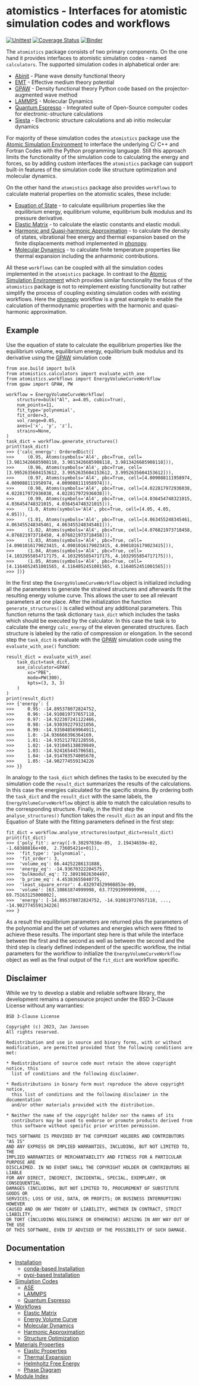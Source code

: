 # atomistics - Interfaces for atomistic simulation codes and workflows
[![Unittest](https://github.com/pyiron/atomistics/actions/workflows/unittests.yml/badge.svg)](https://github.com/pyiron/atomistics/actions/workflows/unittests.yml)
[![Coverage Status](https://coveralls.io/repos/github/pyiron/atomistics/badge.svg?branch=main)](https://coveralls.io/github/pyiron/atomistics?branch=main)
[![Binder](https://mybinder.org/badge_logo.svg)](https://mybinder.org/v2/gh/pyiron/atomistics/HEAD)

The `atomistics` package consists of two primary components. On the one hand it provides interfaces to atomistic
simulation codes - named `calculators`. The supported simulation codes in alphabetical order are:

* [Abinit](https://www.abinit.org) - Plane wave density functional theory
* [EMT](https://wiki.fysik.dtu.dk/ase/ase/calculators/emt.html) - Effective medium theory potential
* [GPAW](https://wiki.fysik.dtu.dk/gpaw/) - Density functional theory Python code based on the projector-augmented wave method
* [LAMMPS](https://www.lammps.org) - Molecular Dynamics
* [Quantum Espresso](https://www.quantum-espresso.org) - Integrated suite of Open-Source computer codes for electronic-structure calculations
* [Siesta](https://siesta-project.org) - Electronic structure calculations and ab initio molecular dynamics

For majority of these simulation codes the `atomistics` package use the [Atomic Simulation Environment](https://wiki.fysik.dtu.dk/ase/)
to interface the underlying C/ C++ and Fortran Codes with the Python programming language. Still this approach limits
the functionality of the simulation code to calculating the energy and forces, so by adding custom interfaces the
`atomistics` package can support built-in features of the simulation code like structure optimization and molecular
dynamics.

On the other hand the `atomistics` package also provides `workflows` to calculate material properties on the atomistic 
scales, these include:

* [Equation of State](https://atomistics.readthedocs.io/en/latest/workflows.html#energy-volume-curve) - to calculate equilibrium properties like the equilibrium energy, equilibrium volume, equilibrium bulk modulus and its pressure derivative.
* [Elastic Matrix](https://atomistics.readthedocs.io/en/latest/workflows.html#elastic-matrix) - to calculate the elastic constants and elastic moduli.
* [Harmonic and Quasi-harmonic Approximation](https://atomistics.readthedocs.io/en/latest/workflows.html#harmonic-approximation) - to calculate the density of states, vibrational free energy and thermal expansion based on the finite displacements method implemented in [phonopy](https://phonopy.github.io/phonopy/).
* [Molecular Dynamics](https://atomistics.readthedocs.io/en/latest/workflows.html#molecular-dynamics) - to calculate finite temperature properties like thermal expansion including the anharmonic contributions.

All these `workflows` can be coupled with all the simulation codes implemented in the `atomistics` package.
In contrast to the [Atomic Simulation Environment](https://wiki.fysik.dtu.dk/ase/) which provides similar functionality
the focus of the `atomistics` package is not to reimplement existing functionality but rather simplify the process
of coupling existing simulation codes with existing workflows. Here the [phonopy](https://phonopy.github.io/phonopy/)
workflow is a great example to enable the calculation of thermodynamic properties with the harmonic and quasi-harmonic
approximation.

## Example
Use the equation of state to calculate the equilibrium properties like the equilibrium volume, equilibrium energy,
equilibrium bulk modulus and its derivative using the [GPAW](https://wiki.fysik.dtu.dk/gpaw/) simulation code

```
from ase.build import bulk
from atomistics.calculators import evaluate_with_ase
from atomistics.workflows import EnergyVolumeCurveWorkflow
from gpaw import GPAW, PW

workflow = EnergyVolumeCurveWorkflow(
    structure=bulk("Al", a=4.05, cubic=True),
    num_points=11,
    fit_type='polynomial',
    fit_order=3,
    vol_range=0.05,
    axes=['x', 'y', 'z'],
    strains=None,
)
task_dict = workflow.generate_structures()
print(task_dict)
>>> {'calc_energy': OrderedDict([
>>>     (0.95, Atoms(symbols='Al4', pbc=True, cell=[3.9813426685908118, 3.9813426685908118, 3.9813426685908118])),
>>>     (0.96, Atoms(symbols='Al4', pbc=True, cell=[3.9952635604153612, 3.9952635604153612, 3.9952635604153612])),
>>>     (0.97, Atoms(symbols='Al4', pbc=True, cell=[4.009088111958974, 4.009088111958974, 4.009088111958974])),
>>>     (0.98, Atoms(symbols='Al4', pbc=True, cell=[4.022817972936038, 4.022817972936038, 4.022817972936038])),
>>>     (0.99, Atoms(symbols='Al4', pbc=True, cell=[4.036454748321015, 4.036454748321015, 4.036454748321015])),
>>>     (1.0, Atoms(symbols='Al4', pbc=True, cell=[4.05, 4.05, 4.05])),
>>>     (1.01, Atoms(symbols='Al4', pbc=True, cell=[4.063455248345461, 4.063455248345461, 4.063455248345461])),
>>>     (1.02, Atoms(symbols='Al4', pbc=True, cell=[4.076821973718458, 4.076821973718458, 4.076821973718458])),
>>>     (1.03, Atoms(symbols='Al4', pbc=True, cell=[4.0901016179023415, 4.0901016179023415, 4.0901016179023415])),
>>>     (1.04, Atoms(symbols='Al4', pbc=True, cell=[4.1032955854717175, 4.1032955854717175, 4.1032955854717175])),
>>>     (1.05, Atoms(symbols='Al4', pbc=True, cell=[4.1164052451001565, 4.1164052451001565, 4.1164052451001565]))
>>> ])}
```

In the first step the `EnergyVolumeCurveWorkflow` object is initialized including all the parameters to generate
the strained structures and afterwards fit the resulting energy volume curve. This allows the user to see all relevant
parameters at one place. After the initialization the function `generate_structures()` is called without any
additional parameters. This function returns the task dictionary `task_dict` which includes the tasks which should
be executed by the calculator. In this case the task is to calculate the energy `calc_energy` of the eleven
generated structures. Each structure is labeled by the ratio of compression or elongation. In the second step the
`task_dict` is evaluate with the [GPAW](https://wiki.fysik.dtu.dk/gpaw/) simulation code using the
`evaluate_with_ase()` function:
```
result_dict = evaluate_with_ase(
    task_dict=task_dict,
    ase_calculator=GPAW(
        xc="PBE",
        mode=PW(300),
        kpts=(3, 3, 3)
    )
)
print(result_dict)
>>> {'energy': {
>>>     0.95: -14.895378072824752,
>>>     0.96: -14.910819737657118,
>>>     0.97: -14.922307241122466,
>>>     0.98: -14.930392279321056,
>>>     0.99: -14.935048569964911,
>>>     1.0: -14.936666396364169,
>>>     1.01: -14.935212782128556,
>>>     1.02: -14.931045138839849,
>>>     1.03: -14.924165445706581,
>>>     1.04: -14.914703574005678,
>>>     1.05: -14.902774559134226
>>> }}
```
In analogy to the `task_dict` which defines the tasks to be executed by the simulation code the `result_dict`
summarizes the results of the calculations. In this case the energies calculated for the specific strains. By ordering
both the `task_dict` and the `result_dict` with the same labels, the `EnergyVolumeCurveWorkflow` object
is able to match the calculation results to the corresponding structure. Finally, in the third step the `analyse_structures()`
function takes the `result_dict` as an input and fits the Equation of State with the fitting parameters defined in
the first step:
```
fit_dict = workflow.analyse_structures(output_dict=result_dict)
print(fit_dict)
>>> {'poly_fit': array([-9.30297838e-05,  2.19434659e-02, -1.68388816e+00,  2.73605421e+01]),
>>>  'fit_type': 'polynomial',
>>>  'fit_order': 3,
>>>  'volume_eq': 66.44252286131888,
>>>  'energy_eq': -14.93670322204575,
>>>  'bulkmodul_eq': 72.38919826304497,
>>>  'b_prime_eq': 4.45383655040775,
>>>  'least_square_error': 4.432974529908853e-09,
>>>  'volume': [63.10861874999998, 63.77291999999998, ..., 69.75163125000002],
>>>  'energy': [-14.895378072824752, -14.910819737657118, ..., -14.902774559134226]
>>> }
```
As a result the equilibrium parameters are returned plus the parameters of the polynomial and the set of volumes and
energies which were fitted to achieve these results. The important step here is that while the interface between the
first and the second as well as between the second and the third step is clearly defined independent of the specific
workflow, the initial parameters for the workflow to initialize the `EnergyVolumeCurveWorkflow` object as well as
the final output of the `fit_dict` are workflow specific.

## Disclaimer
While we try to develop a stable and reliable software library, the development remains a opensource project under the
BSD 3-Clause License without any warranties:
```
BSD 3-Clause License

Copyright (c) 2023, Jan Janssen
All rights reserved.

Redistribution and use in source and binary forms, with or without
modification, are permitted provided that the following conditions are met:

* Redistributions of source code must retain the above copyright notice, this
  list of conditions and the following disclaimer.

* Redistributions in binary form must reproduce the above copyright notice,
  this list of conditions and the following disclaimer in the documentation
  and/or other materials provided with the distribution.

* Neither the name of the copyright holder nor the names of its
  contributors may be used to endorse or promote products derived from
  this software without specific prior written permission.

THIS SOFTWARE IS PROVIDED BY THE COPYRIGHT HOLDERS AND CONTRIBUTORS "AS IS"
AND ANY EXPRESS OR IMPLIED WARRANTIES, INCLUDING, BUT NOT LIMITED TO, THE
IMPLIED WARRANTIES OF MERCHANTABILITY AND FITNESS FOR A PARTICULAR PURPOSE ARE
DISCLAIMED. IN NO EVENT SHALL THE COPYRIGHT HOLDER OR CONTRIBUTORS BE LIABLE
FOR ANY DIRECT, INDIRECT, INCIDENTAL, SPECIAL, EXEMPLARY, OR CONSEQUENTIAL
DAMAGES (INCLUDING, BUT NOT LIMITED TO, PROCUREMENT OF SUBSTITUTE GOODS OR
SERVICES; LOSS OF USE, DATA, OR PROFITS; OR BUSINESS INTERRUPTION) HOWEVER
CAUSED AND ON ANY THEORY OF LIABILITY, WHETHER IN CONTRACT, STRICT LIABILITY,
OR TORT (INCLUDING NEGLIGENCE OR OTHERWISE) ARISING IN ANY WAY OUT OF THE USE
OF THIS SOFTWARE, EVEN IF ADVISED OF THE POSSIBILITY OF SUCH DAMAGE.
```

## Documentation
* [Installation](https://atomistics.readthedocs.io/en/latest/installation.html)
  * [conda-based Installation](https://atomistics.readthedocs.io/en/latest/installation.html#conda-based-installation)
  * [pypi-based Installation](https://atomistics.readthedocs.io/en/latest/installation.html#pypi-based-installation)
* [Simulation Codes](https://atomistics.readthedocs.io/en/latest/simulationcodes.html)
  * [ASE](https://atomistics.readthedocs.io/en/latest/simulationcodes.html#ase)
  * [LAMMPS](https://atomistics.readthedocs.io/en/latest/simulationcodes.html#lammps)
  * [Quantum Espresso](https://atomistics.readthedocs.io/en/latest/simulationcodes.html#id1)
* [Workflows](https://atomistics.readthedocs.io/en/latest/workflows.html)
  * [Elastic Matrix](https://atomistics.readthedocs.io/en/latest/workflows.html#elastic-matrix)
  * [Energy Volume Curve](https://atomistics.readthedocs.io/en/latest/workflows.html#energy-volume-curve)
  * [Molecular Dynamics](https://atomistics.readthedocs.io/en/latest/workflows.html#molecular-dynamics)
  * [Harmonic Approximation](https://atomistics.readthedocs.io/en/latest/workflows.html#harmonic-approximation)
  * [Structure Optimization](https://atomistics.readthedocs.io/en/latest/workflows.html#structure-optimization)
* [Materials Properties](https://atomistics.readthedocs.io/en/latest/materialproperties.html)
  * [Elastic Properties](https://atomistics.readthedocs.io/en/docs/materialproperties.html#elastic-properties)
  * [Thermal Expansion](https://atomistics.readthedocs.io/en/docs/materialproperties.html#thermal-expansion)
  * [Helmholtz Free Energy](https://atomistics.readthedocs.io/en/docs/materialproperties.html#helmholtz-free-energy)
  * [Phase Diagram](https://atomistics.readthedocs.io/en/docs/materialproperties.html#phase-diagram)
* [Module Index](https://atomistics.readthedocs.io/en/latest/py-modindex.html)
